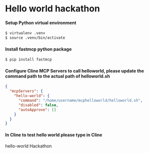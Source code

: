 # Hello world hackathon

#### Setup Python virtual environment
```bash
$ virtualenv .venv
$ source .venv/bin/activate
```

#### Install fastmcp python package
```bash
$ pip install fastmcp
```

#### Configure Cline MCP Servers to call helloworld, please update the command path to the actual path of helloworld.sh
```json
{
  "mcpServers": {
    "hello-world": {
      "command": "/home/username/mcphelloworld/helloworld.sh",
      "disabled": false,
      "autoApprove": []
    }
  }
}
```

#### In Cline to test hello world please type in Cline
hello-world Hackathon
